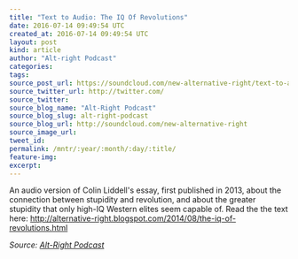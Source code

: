 ```yaml
---
title: "Text to Audio: The IQ Of Revolutions"
date: 2016-07-14 09:49:54 UTC
created_at: 2016-07-14 09:49:54 UTC
layout: post
kind: article
author: "Alt-right Podcast"
categories: 
tags: 
source_post_url: https://soundcloud.com/new-alternative-right/text-to-audio-the-iq-of-revolutions
source_twitter_url: http://twitter.com/
source_twitter: 
source_blog_name: "Alt-Right Podcast"
source_blog_slug: alt-right-podcast
source_blog_url: http://soundcloud.com/new-alternative-right
source_image_url: 
tweet_id:
permalink: /mntr/:year/:month/:day/:title/
feature-img: 
excerpt:
---
```

An audio version of Colin Liddell's essay, first published in 2013, about the connection between stupidity and revolution, and about the greater stupidity that only high-IQ Western elites seem capable of. Read the the text here: http://alternative-right.blogspot.com/2014/08/the-iq-of-revolutions.html<div class="">
    <i>Source: <a href="http://soundcloud.com/new-alternative-right">Alt-Right Podcast</a></i>
</div>
